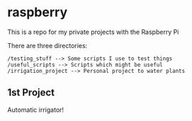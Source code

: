 # raspberry

This is a repo for my private projects with the Raspberry Pi

There are three directories:

	/testing_stuff --> Some scripts I use to test things
	/useful_scripts --> Scripts which might be useful
	/irrigation_project --> Personal project to water plants

## 1st Project ##

Automatic irrigator!
